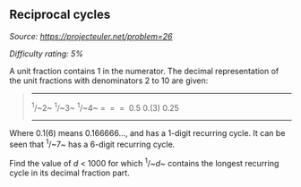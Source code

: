 Reciprocal cycles
-----------------

*Source: https://projecteuler.net/problem=26*


*Difficulty rating: 5%*

A unit fraction contains 1 in the numerator. The decimal representation
of the unit fractions with denominators 2 to 10 are given:

>   ------------------------ ------------------------ ------------------------
>   <sup>1</sup>/~2~                  <sup>1</sup>/~3~                  <sup>1</sup>/~4~
>   =                        =                        = 
>   0.5                      0.(3)                    0.25
>   ------------------------ ------------------------ ------------------------
>
Where 0.1(6) means 0.166666..., and has a 1-digit recurring cycle. It
can be seen that <sup>1</sup>/~7~ has a 6-digit recurring cycle.

Find the value of *d* \< 1000 for which <sup>1</sup>/~*d*~ contains the longest
recurring cycle in its decimal fraction part.
